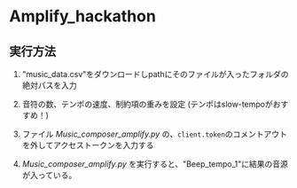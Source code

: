 # Amplify_hackathon

## 実行方法

1. "music_data.csv"をダウンロードしpathにそのファイルが入ったフォルダの絶対パスを入力

2. 音符の数、テンポの速度、制約項の重みを設定
   (テンポはslow-tempoがおすすめ！)

3. ファイル *Music_composer_amplify.py* の、`client.token`のコメントアウトを外してアクセストークンを入力する

4. *Music_composer_amplify.py* を実行すると、"Beep_tempo_1"に結果の音源が入っている。
